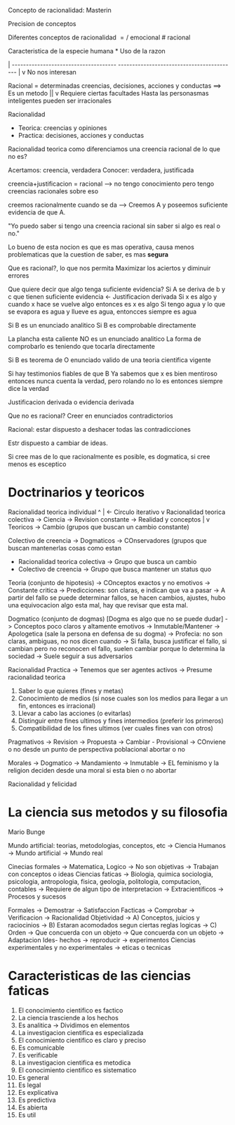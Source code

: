 
Concepto de racionalidad: Masterin

Precision de conceptos

Diferentes conceptos de racionalidad $=/$ emocional # racional

Caracteristica de la especie humana
	* Uso de la razon

| -------------------------------------    ------------------------------------------ |
																v
													No nos interesan

Racional = determinadas creencias, decisiones, acciones y conductas ==> Es un metodo
																																		||
																																		v
																																Requiere ciertas facultades
Hasta las personasmas inteligentes pueden ser irracionales

Racionalidad 
- Teorica: creencias y opiniones
- Practica: decisiones, acciones y conductas

Racionalidad teorica
como diferenciamos una creencia racional de lo que no es?


Acertamos: creencia, verdadera
Conocer: verdadera, justificada

creencia+justificacion = racional --> no tengo conocimiento pero tengo creencias racionales sobre eso

creemos racionalmente cuando se da --> Creemos A y poseemos suficiente evidencia de que A.

"Yo puedo saber si tengo una creencia racional sin saber si algo es real o no."

Lo bueno de esta nocion es que es mas operativa, causa menos problematicas que la cuestion de saber, es mas **segura**

Que es racional?, lo que nos permita Maximizar los aciertos y diminuir errores


Que quiere decir que algo tenga suficiente evidencia?
Si A se deriva de b y c que tienen suficiente evidencia <- Justificacion derivada
	Si x es algo y cuando x hace se vuelve algo entonces es x es algo
	Si tengo agua y lo que se evapora es agua y llueve es agua, entoncces siempre es agua

Si B es un enunciado analitico
Si B es comprobable directamente

La plancha esta caliente
	NO es un enunciado analitico
	La forma de comprobarlo es teniendo que tocarla directamente


Si B es teorema de  O enunciado valido de una teoria cientifica vigente

Si hay testimonios fiables de que B
	Ya sabemos que x es bien mentiroso entonces nunca cuenta la verdad, pero rolando no lo es entonces siempre dice la verdad

Justificacion derivada o evidencia derivada

Que no es racional?
Creer en enunciados contradictorios

Racional: estar dispuesto a deshacer todas las contradicciones

Estr dispuesto a cambiar de ideas.

Si cree mas de lo que racionalmente es posible, es dogmatica, si cree menos es esceptico


# Doctrinarios y teoricos
Racionalidad teorica individual
	^
    | <- Circulo iterativo
	v
Racionalidad teorica colectiva -> Ciencia -> Revision constante -> Realidad y conceptos
|
v
Teoricos -> Cambio  (grupos que buscan un cambio constante)

Colectivo de creencia ->  Dogmaticos -> COnservadores (grupos que buscan mantenerlas cosas como estan

- Racionalidad teorica colectiva -> Grupo que busca un cambio
- Colectivo de creencia -> Grupo que busca mantener un status quo

Teoria (conjunto de hipotesis) -> COnceptos exactos y no emotivos -> Constante critica -> Predicciones: son claras, e indican que va a pasar -> A partir del fallo se puede determinar fallos, se hacen cambios, ajustes, hubo una equivocacion algo esta mal, hay que revisar que esta mal. 

Dogmatico (conjunto de dogmas) [Dogma es algo que no se puede dudar] -> Conceptos poco claros y altamente emotivos -> Inmutable/Mantener -> Apologetica (sale la persona en defensa de su dogma) -> Profecia: no son claras, ambiguas, no nos dicen cuando -> Si falla, busca justificar el fallo, si cambian pero no reconocen el fallo, suelen cambiar porque lo determina la sociedad -> Suele seguir a sus adversarios


Racionalidad Practica -> Tenemos que ser agentes activos 
									-> Presume racionalidad teorica
1. Saber lo que quieres (fines y metas)
2. Conocimiento de medios (si nose cuales son los medios para llegar a un fin, entonces es irracional)
3. Llevar a cabo las acciones (o evitarlas)
4. Distinguir entre fines ultimos y fines intermedios (preferir los primeros)
5. Compatibilidad de los fines ultimos (ver cuales fines van con otros)


Pragmativos -> Revision -> Propuesta -> Cambiar - Provisional -> COnviene o no desde un punto de perspectiva poblacional abortar o no

Morales -> Dogmatico -> Mandamiento -> Inmutable -> EL feminismo y la religion deciden desde una moral si esta bien o no abortar

Racionalidad y felicidad

# La ciencia sus metodos y su filosofia

Mario Bunge

Mundo artificial: teorias, metodologias, conceptos, etc -> Ciencia
Humanos -> Mundo artificial -> Mundo real

Cinecias formales  -> Matematica, Logico -> No son objetivas -> Trabajan con conceptos o ideas
Ciencias faticas -> Biologia, quimica sociologia, psicologia, antropologia, fisica, geologia, politologia, computacion, contables -> Requiere de algun tipo de interpretacion -> Extracientificos -> Procesos y sucesos

Formales -> Demostrar -> Satisfaccion
Facticas -> Comprobar  -> Verificacion ->  Racionalidad Objetividad
																							-> A) Conceptos, juicios y raciocinios
																							-> B) Estaran acomodados segun ciertas reglas logicas
																							-> C) Orden 
																	-> Que concuerda con un objeto
																							-> Que concuerda con un objeto
																							-> Adaptacion Ides- hechos
																									-> reproducir -> experimentos
																							Ciencias experimentales y no experimentales -> eticas o tecnicas
# Caracteristicas de las ciencias faticas

1. El conocimiento cientifico es factico
2. La ciencia trasciende a los hechos
3. Es analitica -> Dividimos en elementos
4. La investigacion cientifica es especializada
5. El conocimiento cientifico es claro y preciso
6. Es comunicable
7. Es verificable
8. La investigacion cientifica es metodica
9. El conocimiento cientifico es sistematico
10. Es general
11. Es legal
12. Es explicativa
13. Es predictiva
14. Es abierta
15. Es util

